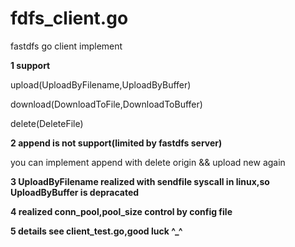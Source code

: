 # fdfs_client.go

fastdfs go client implement

**1 support** 

upload(UploadByFilename,UploadByBuffer)

download(DownloadToFile,DownloadToBuffer)

delete(DeleteFile)

**2 append is not support(limited by fastdfs server)**

you can implement append with delete origin && upload new again

**3 UploadByFilename realized with sendfile syscall in linux,so UploadByBuffer is depracated**

**4 realized conn_pool,pool_size control by config file**

**5 details see client_test.go,good luck ^_^**
